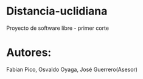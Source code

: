 # Distancia-uclidiana
Proyecto de software libre - primer corte

# Autores: 
Fabian Pico, Osvaldo Oyaga, José Guerrero(Asesor)
